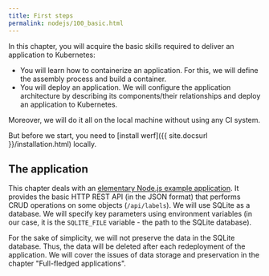 ```yaml
---
title: First steps
permalink: nodejs/100_basic.html
---
```


In this chapter, you will acquire the basic skills required to deliver an application to Kubernetes:
- You will learn how to containerize an application. For this, we will define the assembly process and build a container.
- You will deploy an application. We will configure the application architecture by describing its components/their relationships and deploy an application to Kubernetes.

Moreover, we will do it all on the local machine without using any CI system.

But before we start, you need to [install werf]({{ site.docsurl }}/installation.html) locally.

## The application

This chapter deals with an [elementary Node.js example application](https://github.com/werf/werf-guides/tree/master/examples/nodejs/000_app). It provides the basic HTTP REST API (in the JSON format) that performs CRUD operations on some objects (`/api/labels`). We will use SQLite as a database. We will specify key parameters using environment variables (in our case, it is the `SQLITE_FILE` variable - the path to the SQLite database).

For the sake of simplicity, we will not preserve the data in the SQLite database. Thus, the data will be deleted after each redeployment of the application. We will cover the issues of data storage and preservation in the chapter "Full-fledged applications".

<div id="go-forth-button">
    <go-forth url="100_basic/10_build.html" label="Building an image" framework="{{ page.label_framework }}" ci="{{ page.label_ci }}" guide-code="{{ page.guide_code }}" base-url="{{ site.baseurl }}"></go-forth>
</div>
